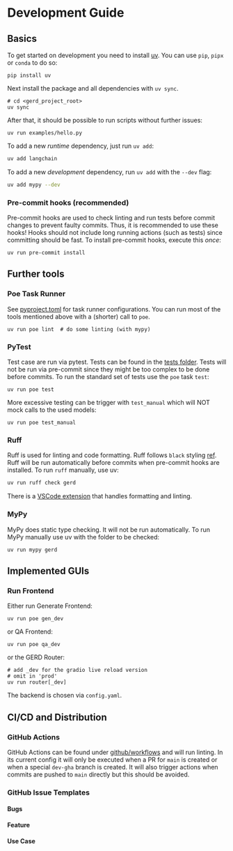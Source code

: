 # Development Guide

## Basics

To get started on development you need to install [uv](https://docs.astral.sh/uv/getting-started/).
You can use `pip`, `pipx` or `conda` to do so:

```shell
pip install uv
```

Next install the package and all dependencies with `uv sync`.

```shell
# cd <gerd_project_root>
uv sync
```

After that, it should be possible to run scripts without further issues:

```shell
uv run examples/hello.py
```

To add a new *runtime* dependency, just run `uv add`:

```sh
uv add langchain
```

To add a new *development* dependency, run `uv add` with the `--dev` flag:

```sh
uv add mypy --dev
```

### Pre-commit hooks (recommended)

Pre-commit hooks are used to check linting and run tests before commit changes to prevent faulty commits.
Thus, it is recommended to use these hooks!
Hooks should not include long running actions (such as tests) since committing should be fast.
To install pre-commit hooks, execute this *once*:

```shell
uv run pre-commit install
```

## Further tools

### Poe Task Runner

See [pyproject.toml](pyproject.toml) for task runner configurations.
You can run most of the tools mentioned above with a (shorter) call to `poe`.

```shell
uv run poe lint  # do some linting (with mypy)
```

### PyTest

Test case are run via pytest. Tests can be found in the [tests folder](./tests).
Tests will not be run via pre-commit since they might be too complex to be done before commits.
To run the standard set of tests use the `poe` task `test`:

```shell
uv run poe test
```

More excessive testing can be trigger with `test_manual` which will NOT mock calls to the used models:

```shell
uv run poe test_manual
```

### Ruff

Ruff is used for linting and code formatting.
Ruff follows `black` styling [ref](https://docs.astral.sh/ruff/faq/#is-the-ruff-linter-compatible-with-black).
Ruff will be run automatically before commits when pre-commit hooks are installed.
To run `ruff` manually, use uv:

```sh
uv run ruff check gerd
```

There is a [VSCode extension](https://marketplace.visualstudio.com/items?itemName=charliermarsh.ruff) that handles formatting and linting.

### MyPy

MyPy does static type checking.
It will not be run automatically.
To run MyPy manually use uv with the folder to be checked:

```shell
uv run mypy gerd
```

## Implemented GUIs

### Run Frontend

Either run Generate Frontend:

```shell
uv run poe gen_dev
```

or QA Frontend:

```shell
uv run poe qa_dev
```

or the GERD Router:

```shell
# add _dev for the gradio live reload version
# omit in 'prod'
uv run router[_dev]
```

The backend is chosen via `config.yaml`.

## CI/CD and Distribution

### GitHub Actions

GitHub Actions can be found under [github/workflows](./.github/workflows/) and will run linting.
In its current config it will only be executed when a PR for `main` is created or when a special `dev-gha` branch is created.
It will also trigger actions when commits are pushed to `main` directly but this should be avoided.

### GitHub Issue Templates

#### Bugs

#### Feature

#### Use Case
